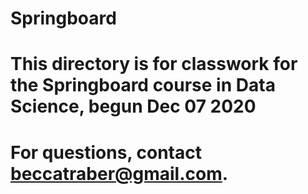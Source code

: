 # Springboard
# This directory is for classwork for the Springboard course in Data Science, begun Dec 07 2020
# For questions, contact beccatraber@gmail.com.